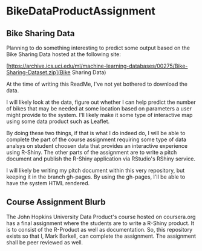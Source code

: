 # BikeDataProductAssignment

## Bike Sharing Data

Planning to do something interesting to predict some output based on the Bike Sharing Data hosted at the following site:

[https://archive.ics.uci.edu/ml/machine-learning-databases/00275/Bike-Sharing-Dataset.zip](Bike Sharing Data) 

At the time of writing this ReadMe, I've not yet bothered to download the data.  

I will likely look at the data, figure out whether I can help predict the number of bikes that may be needed at some location based on parameters a user might provide to the system.   I'll likely make it some type of interactive map using some data product such as Leaflet. 

By doing these two things, if that is what I do indeed do, I will be able to complete the part of the course assignment requiring some type of data analsys on student choosen data that provides an interactive experience using R-Shiny.  The other parts of the assignment are to write a pitch document and publish the R-Shiny application via RStudio's RShiny service.

I will likely be writing my pitch document within this very repository, but keeping it in the branch gh-pages.  By using the gh-pages, I'll be able to have the system HTML rendered.

## Course Assignment Blurb
The John Hopkins University Data Product's course hosted on coursera.org has a final assignment where the students are to write a R-Shiny product.  It is to consist of the R-Product as well as documentation.  So, this repository exists so that I, Mark Barkell, can complete the assignment.  The assignment shall be peer reviewed as well.
